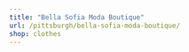 ```yaml
---
title: "Bella Sofia Moda Boutique"
url: /pittsburgh/bella-sofia-moda-boutique/
shop: clothes
---
```

